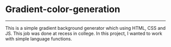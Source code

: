 # Gradient-color-generation
----------------------------

This is a simple gradient background generator which using HTML, CSS and JS.
This job was done at recess in college. In this project, I wanted to work with simple language functions.

